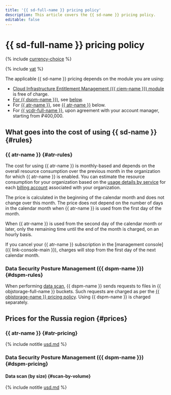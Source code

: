 ```yaml
---
title: '{{ sd-full-name }} pricing policy'
description: This article covers the {{ sd-name }} pricing policy.
editable: false
---
```


# {{ sd-full-name }} pricing policy



{% include [currency-choice](../_includes/pricing/currency-choice.md) %}

{% include [vat](../_includes/vat.md) %}

The applicable {{ sd-name }} pricing depends on the module you are using:

* [Cloud Infrastructure Entitlement Management ({{ ciem-name }}) module](concepts/ciem.md) is free of charge.
* [For {{ dspm-name }})](concepts/dspm.md), see [below](#dspm-rules).
* For [{{ atr-name }}](concepts/access-transparency.md), see [{{ atr-name }}](#atr-rules) below.
* For [{{ ycdr-full-name }}](concepts/ycdr.md), upon agreement with your account manager, starting from ₽400,000.

## What goes into the cost of using {{ sd-name }} {#rules}

### {{ atr-name }} {#atr-rules}

The cost for using {{ atr-name }} is monthly-based and depends on the overall resource consumption over the previous month in the organization for which {{ atr-name }} is enabled. You can estimate the resource consumption for your organization based on the [usage details by service](../billing/operations/check-charges.md#services_1) for each [billing account](../billing/concepts/billing-account.md) associated with your organization.

The price is calculated in the beginning of the calendar month and does not change over this month. The price does not depend on the number of days in the calendar month when {{ atr-name }} is used from the first day of the month.

When {{ atr-name }} is used from the second day of the calendar month or later, only the remaining time until the end of the month is charged, on an hourly basis.

If you cancel your {{ atr-name }} subscription in the [management console]({{ link-console-main }}), charges will stop from the first day of the next calendar month.

### Data Security Posture Management ({{ dspm-name }}) {#dspm-rules}

When performing [data scan](operations/dspm/create-scan.md), {{ dspm-name }} sends requests to files in {{ objstorage-full-name }} buckets. Such requests are charged as per the [{{ objstorage-name }} pricing policy](../storage/pricing.md). Using {{ dspm-name }} is charged separately.

## Prices for the Russia region {#prices}

### {{ atr-name }} {#atr-pricing}



{% include notitle [usd.md](../_pricing/security-deck/access-transparency/usd.md) %}


### Data Security Posture Management ({{ dspm-name }}) {#dspm-pricing}

#### Data scan (by size) {#scan-by-volume}



{% include notitle [usd.md](../_pricing/security-deck/dspm/usd.md) %}

